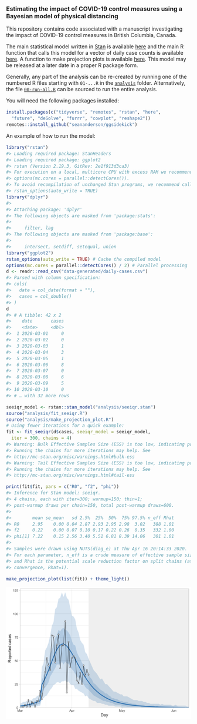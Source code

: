 <!-- README.md is generated from README.Rmd. Please edit that file -->

### Estimating the impact of COVID-19 control measures using a Bayesian model of physical distancing

This repository contains code associated with a manuscript investigating
the impact of COVID-19 control measures in British Columbia, Canada.

The main statistical model written in [Stan](https://mc-stan.org/) is
available [here](analysis/seeiqr.stan) and the main R function that
calls this model for a vector of daily case counts is available
[here](analysis/fit_seeiqr.R). A function to make projection plots is
available [here](analysis/make_projection_plot.R). This model may be
released at a later date in a proper R package form.

Generally, any part of the analysis can be re-created by running one of
the numbered R files starting with `01-...R` in the
[`analysis`](analysis) folder. Alternatively, the file
[`00-run-all.R`](analysis/00-run-all.R) can be sourced to run the entire
analysis.

You will need the following packages installed:

``` r
install.packages(c("tidyverse", "remotes", "rstan", "here", 
  "future", "deSolve", "furrr", "cowplot", "reshape2"))
remotes::install_github("seananderson/ggsidekick")
```

An example of how to run the model:

``` r
library("rstan")
#> Loading required package: StanHeaders
#> Loading required package: ggplot2
#> rstan (Version 2.19.3, GitRev: 2e1f913d3ca3)
#> For execution on a local, multicore CPU with excess RAM we recommend calling
#> options(mc.cores = parallel::detectCores()).
#> To avoid recompilation of unchanged Stan programs, we recommend calling
#> rstan_options(auto_write = TRUE)
library("dplyr")
#> 
#> Attaching package: 'dplyr'
#> The following objects are masked from 'package:stats':
#> 
#>     filter, lag
#> The following objects are masked from 'package:base':
#> 
#>     intersect, setdiff, setequal, union
library("ggplot2")
rstan_options(auto_write = TRUE) # Cache the compiled model
options(mc.cores = parallel::detectCores() / 2) # Parallel processing
d <- readr::read_csv("data-generated/daily-cases.csv")
#> Parsed with column specification:
#> cols(
#>   date = col_date(format = ""),
#>   cases = col_double()
#> )
d
#> # A tibble: 42 x 2
#>    date       cases
#>    <date>     <dbl>
#>  1 2020-03-01     0
#>  2 2020-03-02     0
#>  3 2020-03-03     1
#>  4 2020-03-04     3
#>  5 2020-03-05     1
#>  6 2020-03-06     8
#>  7 2020-03-07     0
#>  8 2020-03-08     6
#>  9 2020-03-09     5
#> 10 2020-03-10     0
#> # … with 32 more rows
```

``` r
seeiqr_model <- rstan::stan_model("analysis/seeiqr.stan")
source("analysis/fit_seeiqr.R")
source("analysis/make_projection_plot.R")
# Using fewer iterations for a quick example:
fit <- fit_seeiqr(d$cases, seeiqr_model = seeiqr_model,
  iter = 300, chains = 4)
#> Warning: Bulk Effective Samples Size (ESS) is too low, indicating posterior means and medians may be unreliable.
#> Running the chains for more iterations may help. See
#> http://mc-stan.org/misc/warnings.html#bulk-ess
#> Warning: Tail Effective Samples Size (ESS) is too low, indicating posterior variances and tail quantiles may be unreliable.
#> Running the chains for more iterations may help. See
#> http://mc-stan.org/misc/warnings.html#tail-ess
```

``` r
print(fit$fit, pars = c("R0", "f2", "phi"))
#> Inference for Stan model: seeiqr.
#> 4 chains, each with iter=300; warmup=150; thin=1; 
#> post-warmup draws per chain=150, total post-warmup draws=600.
#> 
#>        mean se_mean   sd 2.5%  25%  50%  75% 97.5% n_eff Rhat
#> R0     2.95    0.00 0.04 2.87 2.93 2.95 2.98  3.02   388 1.01
#> f2     0.22    0.00 0.07 0.10 0.17 0.22 0.26  0.35   332 1.00
#> phi[1] 7.22    0.15 2.56 3.40 5.51 6.81 8.39 14.06   301 1.01
#> 
#> Samples were drawn using NUTS(diag_e) at Thu Apr 16 20:14:33 2020.
#> For each parameter, n_eff is a crude measure of effective sample size,
#> and Rhat is the potential scale reduction factor on split chains (at 
#> convergence, Rhat=1).
```

``` r
make_projection_plot(list(fit)) + theme_light()
```

![](README-figs/proj-plot-1.png)
